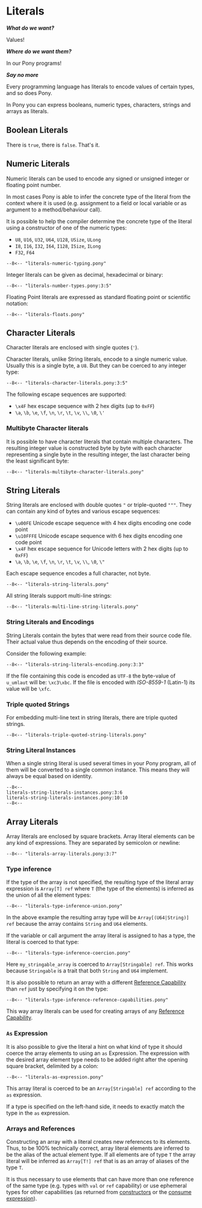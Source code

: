 # Literals

***What do we want?***

Values!

***Where do we want them?***

In our Pony programs!

***Say no more***

Every programming language has literals to encode values of certain types, and so does Pony.

In Pony you can express booleans, numeric types, characters, strings and arrays as literals.

## Boolean Literals

There is `true`, there is `false`. That's it.

## Numeric Literals

Numeric literals can be used to encode any signed or unsigned integer or floating point number.

In most cases Pony is able to infer the concrete type of the literal from the context where it is used (e.g. assignment to a field or local variable or as argument to a method/behaviour call).

It is possible to help the compiler determine the concrete type of the literal using a constructor of one of the numeric types:

* `U8`, `U16`, `U32`, `U64`, `U128`, `USize`, `ULong`
* `I8`, `I16`, `I32`, `I64`, `I128`, `ISize`, `ILong`
* `F32`, `F64`

```pony
--8<-- "literals-numeric-typing.pony"
```

Integer literals can be given as decimal, hexadecimal or binary:

```pony
--8<-- "literals-number-types.pony:3:5"
```

Floating Point literals are expressed as standard floating point or scientific notation:

```pony
--8<-- "literals-floats.pony"
```

## Character Literals

Character literals are enclosed with single quotes (`'`).

Character literals, unlike String literals, encode to a single numeric value. Usually this is a single byte, a `U8`. But they can be coerced to any integer type:

```pony
--8<-- "literals-character-literals.pony:3:5"
```

The following escape sequences are supported:

* `\x4F` hex escape sequence with 2 hex digits (up to `0xFF`)
* `\a`, `\b`, `\e`, `\f`, `\n`, `\r`, `\t`, `\v`, `\\`, `\0`, `\'`

### Multibyte Character literals

It is possible to have character literals that contain multiple characters. The resulting integer value is constructed byte by byte with each character representing a single byte in the resulting integer, the last character being the least significant byte:

```pony
--8<-- "literals-multibyte-character-literals.pony"
```

## String Literals

String literals are enclosed with double quotes `"` or triple-quoted `"""`. They can contain any kind of bytes and various escape sequences:

* `\u00FE` Unicode escape sequence with 4 hex digits encoding one code point
* `\u10FFFE` Unicode escape sequence with 6 hex digits encoding one code point
* `\x4F` hex escape sequence for Unicode letters with 2 hex digits (up to `0xFF`)
* `\a`, `\b`, `\e`, `\f`, `\n`, `\r`, `\t`, `\v`, `\\`, `\0`, `\"`

Each escape sequence encodes a full character, not byte.

```pony
--8<-- "literals-string-literals.pony"
```

All string literals support multi-line strings:

```pony
--8<-- "literals-multi-line-string-literals.pony"
```

### String Literals and Encodings

String Literals contain the bytes that were read from their source code file. Their actual value thus depends on the encoding of their source.

Consider the following example:

```pony
--8<-- "literals-string-literals-encoding.pony:3:3"
```

If the file containing this code is encoded as `UTF-8` the byte-value of `u_umlaut` will be: `\xc3\xbc`. If the file is encoded with *ISO-8559-1* (Latin-1) its value will be `\xfc`.

### Triple quoted Strings

For embedding multi-line text in string literals, there are triple quoted strings.

```pony
--8<-- "literals-triple-quoted-string-literals.pony"
```

### String Literal Instances

When a single string literal is used several times in your Pony program, all of them will be converted to a single common instance. This means they will always be equal based on identity.

```pony
--8<--
literals-string-literals-instances.pony:3:6
literals-string-literals-instances.pony:10:10
--8<--
```

## Array Literals

Array literals are enclosed by square brackets. Array literal elements can be any kind of expressions. They are separated by semicolon or newline:

```pony
--8<-- "literals-array-literals.pony:3:7"
```

### Type inference

If the type of the array is not specified, the resulting type of the literal array expression is `Array[T] ref` where `T` (the type of the elements) is inferred as the union of all the element types:

```pony
--8<-- "literals-type-inference-union.pony"
```

In the above example the resulting array type will be `Array[(U64|String)] ref` because the array contains `String` and `U64` elements.

If the variable or call argument the array literal is assigned to has a type, the literal is coerced to that type:

```pony
--8<-- "literals-type-inference-coercion.pony"
```

Here `my_stringable_array` is coerced to `Array[Stringable] ref`. This works because `Stringable` is a trait that both `String` and `U64` implement.

It is also possible to return an array with a different [Reference Capability](/reference-capabilities/index.md) than `ref` just by specifying it on the type:

```pony
--8<-- "literals-type-inference-reference-capabilities.pony"
```

This way array literals can be used for creating arrays of any [Reference Capability](/reference-capabilities/index.md).

### `As` Expression

It is also possible to give the literal a hint on what kind of type it should coerce the array elements to using an `as` Expression. The expression with the desired array element type needs to be added right after the opening square bracket, delimited by a colon:

```pony
--8<-- "literals-as-expression.pony"
```

This array literal is coerced to be an `Array[Stringable] ref` according to the `as` expression.

If a type is specified on the left-hand side, it needs to exactly match the type in the `as` expression.

### Arrays and References

Constructing an array with a literal creates new references to its elements. Thus, to be 100% technically correct, array literal elements are inferred to be the alias of the actual element type. If all elements are of type `T` the array literal will be inferred as `Array[T!] ref` that is as an array of aliases of the type `T`.

It is thus necessary to use elements that can have more than one reference of the same type (e.g. types with `val` or `ref` capability) or use ephemeral types for other capabilities (as returned from [constructors](/types/classes.md#constructors) or the [consume expression](/reference-capabilities/consume-and-destructive-read.md)).
